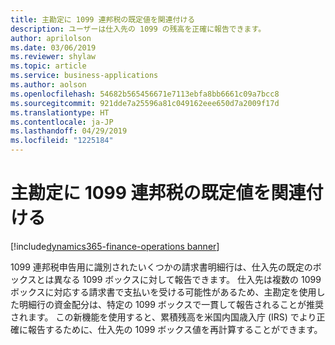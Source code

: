 ```yaml
---
title: 主勘定に 1099 連邦税の既定値を関連付ける
description: ユーザーは仕入先の 1099 の残高を正確に報告できます。
author: aprilolson
ms.date: 03/06/2019
ms.reviewer: shylaw
ms.topic: article
ms.service: business-applications
ms.author: aolson
ms.openlocfilehash: 54682b565456671e7113ebfa8bb6661c09a7bcc8
ms.sourcegitcommit: 921dde7a25596a81c049162eee650d7a2009f17d
ms.translationtype: HT
ms.contentlocale: ja-JP
ms.lasthandoff: 04/29/2019
ms.locfileid: "1225184"
---
```

# <a name="associate-federal-1099-default-value-to-main-account"></a>主勘定に 1099 連邦税の既定値を関連付ける
[!include[dynamics365-finance-operations banner](../includes/dynamics365-finance-operations.md)]


1099 連邦税申告用に識別されたいくつかの請求書明細行は、仕入先の既定のボックスとは異なる 1099 ボックスに対して報告できます。 仕入先は複数の 1099 ボックスに対応する請求書で支払いを受ける可能性があるため、主勘定を使用した明細行の資金配分は、特定の 1099 ボックスで一貫して報告されることが推奨されます。 この新機能を使用すると、累積残高を米国内国歳入庁 (IRS) でより正確に報告するために、仕入先の 1099 ボックス値を再計算することができます。

